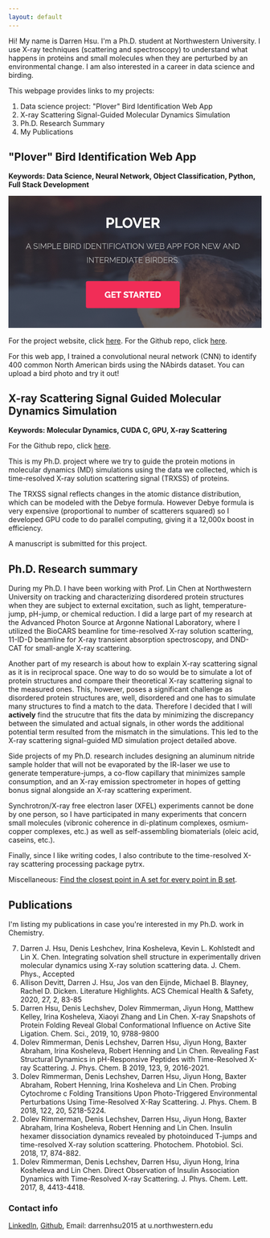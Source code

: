 ```yaml
---
layout: default
---
```


Hi! My name is Darren Hsu. I'm a Ph.D. student at Northwestern University. I use X-ray techniques (scattering and spectroscopy) to understand what happens in proteins and small molecules when they are perturbed by an environmental change. I am also interested in a career in data science and birding. 

This webpage provides links to my projects:

1. Data science project: "Plover" Bird Identification Web App
1. X-ray Scattering Signal-Guided Molecular Dynamics Simulation
1. Ph.D. Research Summary
1. My Publications

## "Plover" Bird Identification Web App

**Keywords: Data Science, Neural Network, Object Classification, Python, Full Stack Development**

<a href="https://www.plover-birdid.com/" target="_blank"><img src="./assets/images/plover.png"></a>

<!-- [Cropping](./assets/images/plover.png) -->

For the project website, click <a href="https://www.plover-birdid.com/" target="_blank">here</a>. 
For the Github repo, click <a href="https://github.com/ACiDS-NU/birdid" target="_blank">here</a>.

For this web app, I trained a convolutional neural network (CNN) to identify 400 common North American birds using the NAbirds dataset. You can upload a bird photo and try it out!

## X-ray Scattering Signal Guided Molecular Dynamics Simulation

**Keywords: Molecular Dynamics, CUDA C, GPU, X-ray Scattering**

For the Github repo, click <a href="https://github.com/darrenjhsu/XSNAMD" target="_blank">here</a>.

This is my Ph.D. project where we try to guide the protein motions in molecular dynamics (MD) simulations using the data we collected, which is time-resolved X-ray solution scattering signal (TRXSS) of proteins. 

The TRXSS signal reflects changes in the atomic distance distribution, which can be modeled with the Debye formula. However Debye formula is very expensive (proportional to number of scatterers squared) so I developed GPU code to do parallel computing, giving it a 12,000x boost in efficiency.

A manuscript is submitted for this project.

## Ph.D. Research summary

During my Ph.D. I have been working with Prof. Lin Chen at Northwestern University on tracking and characterizing disordered protein structures when they are subject to external excitation, such as light, temperature-jump, pH-jump, or chemical reduction. I did a large part of my research at the Advanced Photon Source at Argonne National Laboratory, where I utilized the BioCARS beamline for time-resolved X-ray solution scattering, 11-ID-D beamline for X-ray transient absorption spectroscopy, and DND-CAT for small-angle X-ray scattering.

Another part of my research is about how to explain X-ray scattering signal as it is in reciprocal space. One way to do so would be to simulate a lot of protein structures and compare their theoretical X-ray scattering signal to the measured ones. This, however, poses a significant challenge as disordered protein structures are, well, disordered and one has to simulate many structures to find a match to the data. Therefore I decided that I will **actively** find the strucutre that fits the data by minimizing the discrepancy between the simulated and actual signals, in other words the additional potential term resulted from the mismatch in the simulations. This led to the X-ray scattering signal-guided MD simulation project detailed above.

Side projects of my Ph.D. research includes designing an aluminum nitride sample holder that will not be evaporated by the IR-laser we use to generate temperature-jumps, a co-flow capillary that minimizes sample consumption, and an X-ray emission spectrometer in hopes of getting bonus signal alongside an X-ray scattering experiment. 

Synchrotron/X-ray free electron laser (XFEL) experiments cannot be done by one person, so I have participated in many experiments that concern small molecules (vibronic coherence in di-platinum complexes, osmium-copper complexes, etc.) as well as self-assembling biomaterials (oleic acid, caseins, etc.). 

Finally, since I like writing codes, I also contribute to the time-resolved X-ray scattering processing package pytrx.

Miscellaneous: [Find the closest point in A set for every point in B set](/broadcasting-and-numba).


## Publications

I'm listing my publications in case you're interested in my Ph.D. work in Chemistry.

<ol reversed> 
  <li>Darren J. Hsu, Denis Leshchev, Irina Kosheleva, Kevin L. Kohlstedt and Lin X. Chen.  Integrating solvation shell structure in experimentally driven molecular dynamics using X-ray solution scattering data. J. Chem. Phys., Accepted</li>
  <li>Allison Devitt, Darren J. Hsu, Jos van den Eijnde, Michael B. Blayney, Rachel D. Dicken.  Literature Highlights. ACS Chemical Health & Safety, 2020, 27, 2, 83-85 </li>
  <li>Darren Hsu, Denis Lechshev, Dolev Rimmerman, Jiyun Hong, Matthew Kelley, Irina Kosheleva, Xiaoyi Zhang and Lin Chen.  X-ray Snapshots of Protein Folding Reveal Global Conformational Influence on Active Site Ligation. Chem. Sci., 2019, 10, 9788-9800</li>
  <li>Dolev Rimmerman, Denis Lechshev, Darren Hsu, Jiyun Hong, Baxter Abraham, Irina Kosheleva, Robert Henning and Lin Chen.  Revealing Fast Structural Dynamics in pH-Responsive Peptides with Time-Resolved X-ray Scattering. J. Phys. Chem. B 2019, 123, 9, 2016-2021.</li>
  <li>Dolev Rimmerman, Denis Lechshev, Darren Hsu, Jiyun Hong, Baxter Abraham, Robert Henning, Irina Kosheleva and Lin Chen.  Probing Cytochrome c Folding Transitions Upon Photo-Triggered Environmental Perturbations Using Time-Resolved X-Ray Scattering. J. Phys. Chem. B 2018, 122, 20, 5218-5224.</li>
  <li>Dolev Rimmerman, Denis Lechshev, Darren Hsu, Jiyun Hong, Baxter Abraham, Irina Kosheleva, Robert Henning and Lin Chen. Insulin hexamer dissociation dynamics revealed by photoinduced T-jumps and time-resolved X-ray solution scattering. Photochem. Photobiol. Sci. 2018, 17, 874-882.</li>
  <li>Dolev Rimmerman, Denis Lechshev, Darren Hsu, Jiyun Hong, Irina Kosheleva and Lin Chen. Direct Observation of Insulin Association Dynamics with Time-Resolved X-ray Scattering. J. Phys. Chem. Lett. 2017, 8, 4413-4418.</li>
</ol>


### Contact info

[LinkedIn](https://www.linkedin.com/in/darren-hsu/), 
[Github](https://github.com/darrenjhsu),
Email: darrenhsu2015 at u.northwestern.edu

